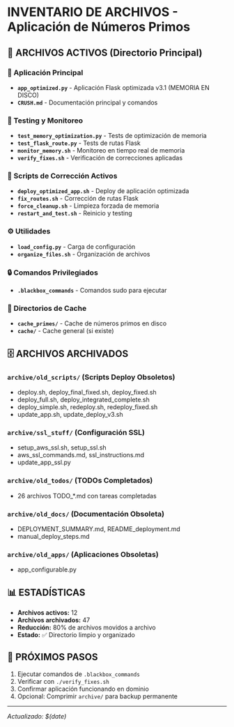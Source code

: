 # INVENTARIO DE ARCHIVOS - Aplicación de Números Primos

## 📁 ARCHIVOS ACTIVOS (Directorio Principal)

### 🚀 Aplicación Principal
- **`app_optimized.py`** - Aplicación Flask optimizada v3.1 (MEMORIA EN DISCO)
- **`CRUSH.md`** - Documentación principal y comandos

### 🧪 Testing y Monitoreo
- **`test_memory_optimization.py`** - Tests de optimización de memoria
- **`test_flask_route.py`** - Tests de rutas Flask
- **`monitor_memory.sh`** - Monitoreo en tiempo real de memoria
- **`verify_fixes.sh`** - Verificación de correcciones aplicadas

### 🔧 Scripts de Corrección Activos
- **`deploy_optimized_app.sh`** - Deploy de aplicación optimizada
- **`fix_routes.sh`** - Corrección de rutas Flask
- **`force_cleanup.sh`** - Limpieza forzada de memoria
- **`restart_and_test.sh`** - Reinicio y testing

### ⚙️ Utilidades
- **`load_config.py`** - Carga de configuración
- **`organize_files.sh`** - Organización de archivos

### 🔒 Comandos Privilegiados
- **`.blackbox_commands`** - Comandos sudo para ejecutar

### 📂 Directorios de Cache
- **`cache_primes/`** - Cache de números primos en disco
- **`cache/`** - Cache general (si existe)

## 🗄️ ARCHIVOS ARCHIVADOS

### `archive/old_scripts/` (Scripts Deploy Obsoletos)
- deploy.sh, deploy_final_fixed.sh, deploy_fixed.sh
- deploy_full.sh, deploy_integrated_complete.sh
- deploy_simple.sh, redeploy.sh, redeploy_fixed.sh
- update_app.sh, update_deploy_v3.sh

### `archive/ssl_stuff/` (Configuración SSL)
- setup_aws_ssl.sh, setup_ssl.sh
- aws_ssl_commands.md, ssl_instructions.md
- update_app_ssl.py

### `archive/old_todos/` (TODOs Completados)
- 26 archivos TODO_*.md con tareas completadas

### `archive/old_docs/` (Documentación Obsoleta)
- DEPLOYMENT_SUMMARY.md, README_deployment.md
- manual_deploy_steps.md

### `archive/old_apps/` (Aplicaciones Obsoletas)
- app_configurable.py

## 📊 ESTADÍSTICAS
- **Archivos activos:** 12
- **Archivos archivados:** 47
- **Reducción:** 80% de archivos movidos a archivo
- **Estado:** ✅ Directorio limpio y organizado

## 🎯 PRÓXIMOS PASOS
1. Ejecutar comandos de `.blackbox_commands`
2. Verificar con `./verify_fixes.sh`
3. Confirmar aplicación funcionando en dominio
4. Opcional: Comprimir `archive/` para backup permanente

---
*Actualizado: $(date)*